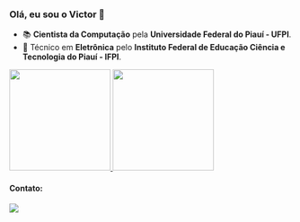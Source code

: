 ### Olá, eu sou o Victor 👋

- :books: **Cientista da Computação** pela **Universidade Federal do Piauí - UFPI**.
- :electric_plug: Técnico em **Eletrônica** pelo **Instituto Federal de Educação Ciência e Tecnologia do Piauí - IFPI**.
<p>
<a href="https://github.com/vic37get">
    <img height="180em" src="https://github-readme-stats.vercel.app/api?username=vic37get&count_private=true&show_icons=true&theme=dark" />
    <img height="180em" src="https://github-readme-stats-eight-theta.vercel.app/api/top-langs/?username=vic37get&count_private=true&layout=compact&langs_count=8&theme=dark"/>
</a>
</p>
          

#### Contato:
<div>
<a href="[https://www.linkedin.com/in/victor-ribeiro-5525b519b/](https://www.linkedin.com/in/victor-ribeiro-da-silva-5525b519b/)" target="_blank"><img src="https://img.shields.io/badge/-LinkedIn-%230077B5?style=for-the-badge&logo=linkedin&logoColor=white" target="_blank"></a>   
</div>

